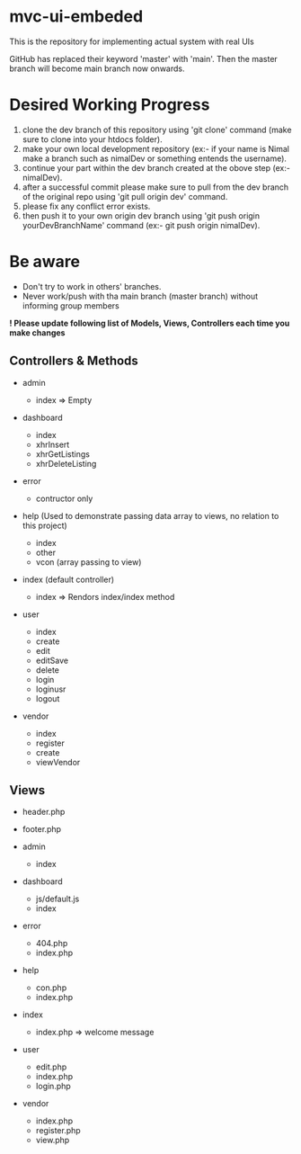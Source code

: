 # mvc-ui-embeded
This is the repository for implementing actual system with real UIs

GitHub has replaced their keyword 'master' with 'main'. Then the master branch will become main branch now onwards.

# Desired Working Progress
1. clone the dev branch of this repository using 'git clone' command (make sure to clone into your htdocs folder).
2. make your own local development repository (ex:- if your name is Nimal make a branch such as nimalDev or something entends the username).
3. continue your part within the dev branch created at the obove step (ex:- nimalDev).
4. after a successful commit please make sure to pull from the dev branch of the original repo using 'git pull origin dev' command.
5. please fix any conflict error exists.
6. then push it to your own origin dev branch using 'git push origin yourDevBranchName' command (ex:- git push origin nimalDev).

# Be aware

* Don't try to work in others' branches.
* Never work/push with tha main branch (master branch) without informing group members

**! Please update following list of Models, Views, Controllers each time you make changes**

## Controllers & Methods

- admin
    - index => Empty
    
- dashboard
    - index
    - xhrInsert
    - xhrGetListings
    - xhrDeleteListing
    
- error
    - contructor only
    
- help (Used to demonstrate passing data array to views, no relation to this project)
    - index
    - other
    - vcon (array passing to view)
  
- index (default controller)
    - index => Rendors index/index method
  
- user
    - index
    - create
    - edit
    - editSave
    - delete
    - login
    - loginusr
    - logout
  
- vendor
    - index
    - register
    - create
    - viewVendor


## Views
- header.php
- footer.php

- admin 
    - index
    
- dashboard
    - js/default.js
    - index
    
- error  
    - 404.php
    - index.php

- help  
    - con.php
    - index.php
    
- index
    - index.php => welcome message
    
- user  
    - edit.php
    - index.php
    - login.php
    
- vendor
    - index.php
    - register.php
    - view.php

